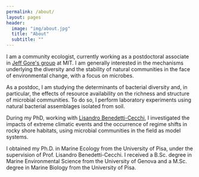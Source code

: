 ```yaml
---
permalink: /about/
layout: pages
header:
  image: "img/about.jpg"
  title: "About"
  subtitle: ""
---
```


I am a community ecologist, currently working as a postdoctoral associate in [Jeff Gore's group](http://www.gorelab.org) at MIT. I am generally interested in the mechanisms underlying the diversity and the stability of natural communities in the face of environmental change, with a focus on microbes. 

As a postdoc, I am studying the determinants of bacterial diversity and, in particular, the effects of resource availability on the richness and structure of microbial communities. To do so, I perform laboratory experiments using natural bacterial assemblages isolated from soil. 

During my PhD, working with [Lisandro Benedetti-Cecchi](https://sites.google.com/site/lisandrobenedetticecchi/as), I  investigated the impacts of extreme climatic events and the occurrence of regime shifts in rocky shore habitats, using microbial communities in the field as model systems. 



I obtained my Ph.D. in Marine Ecology from the University of Pisa, under the supervision of Prof. Lisandro Benedetti-Cecchi. I received a B.Sc. degree in Marine Environmental Science from the University of Genova and a M.Sc. degree in Marine Biology from the University of Pisa. 



